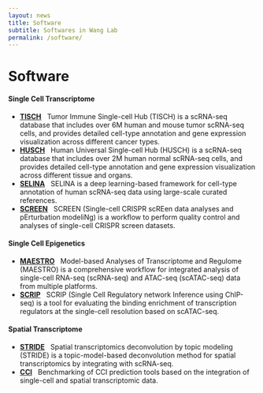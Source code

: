 ```yaml
---
layout: news
title: Software
subtitle: Softwares in Wang Lab
permalink: /software/
---
```


# Software
#### Single Cell Transcriptome
- [**TISCH**](http://tisch.comp-genomics.org) &nbsp;
Tumor Immune Single-cell Hub (TISCH) is a scRNA-seq database that includes over 6M human and mouse tumor scRNA-seq cells, and provides detailed cell-type annotation and gene expression visualization across different cancer types.
- [**HUSCH**](http://husch.comp-genomics.org) &nbsp;
Human Universal Single-cell Hub (HUSCH) is a scRNA-seq database that includes over 2M human normal scRNA-seq cells, and provides detailed cell-type annotation and gene expression visualization across different tissue and organs.
- [**SELINA**](https://github.com/wanglabtongji/SELINA.py) &nbsp;
SELINA is a deep learning-based framework for cell-type annotation of human scRNA-seq data using large-scale curated references. 
- [**SCREEN**](https://github.com/HailinWei98/SCREEN/) &nbsp;
SCREEN (Single-cell CRISPR scREen data analyses and pErturbation modeliNg) is a workflow to perform quality control and analyses of single-cell CRISPR screen datasets.

#### Single Cell Epigenetics
- [**MAESTRO**](http://github.com/liulab-dfci/MAESTRO) &nbsp;
Model-based Analyses of Transcriptome and Regulome (MAESTRO) is a comprehensive workflow for integrated analysis of single-cell RNA-seq (scRNA-seq) and ATAC-seq (scATAC-seq) data from multiple platforms.
- [**SCRIP**](https://github.com/wanglabtongji/SCRIP) &nbsp;
SCRIP (Single Cell Regulatory network Inference using ChIP-seq) is a tool for evaluating the binding enrichment of transcription regulators at the single-cell resolution based on scATAC-seq.

#### Spatial Transcriptome
- [**STRIDE**](https://github.com/wanglabtongji/STRIDE) &nbsp;
Spatial transcriptomics deconvolution by topic modeling (STRIDE) is a topic-model-based deconvolution method for spatial transcriptomics by integrating with scRNA-seq.
- [**CCI**](https://github.com/wanglabtongji/CCI) &nbsp;
Benchmarking of CCI prediction tools based on the integration of single-cell and spatial transcriptomic data.